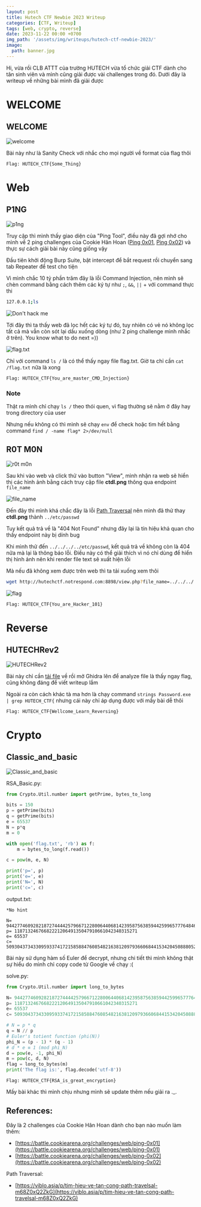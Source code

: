 ```yaml
---
layout: post
title: Hutech CTF Newbie 2023 Writeup
categories: [CTF, Writeup]
tags: [web, crypto, reverse]
date: 2023-11-22 00:00 +0700
img_path: '/assets/img/writeups/hutech-ctf-newbie-2023/'
image:
  path: banner.jpg
---
```


Hi, vừa rồi CLB ATTT của trường HUTECH vừa tổ chức giải CTF dành cho tân sinh viên và mình cũng giải được vài challenges trong đó. Dưới đây là writeup về những bài mình đã giải được

# WELCOME

## WELCOME

![welcome](https://i.imgur.com/OQQNvL4.png)

Bài này như là Sanity Check với nhắc cho mọi người về format của flag thôi

`Flag: HUTECH_CTF{Some_Thing}`

# Web

## P1NG

![p1ng](https://i.imgur.com/EBikeGi.png)

Truy cập thì mình thấy giao diện của "Ping Tool", điều này đã gợi nhớ cho mình về 2 ping challenges của Cookie Hân Hoan ([Ping 0x01](https://battle.cookiearena.org/challenges/web/ping-0x01), [Ping 0x02](https://battle.cookiearena.org/challenges/web/ping-0x02)) và thực sự cách giải bài này cũng giống vậy

Đầu tiên khởi động Burp Suite, bật intercept để bắt request rồi chuyển sang tab Repeater để test cho tiện

Vì mình chắc 10 tỷ phần trăm đây là lỗi Command Injection, nên mình sẽ chèn command bằng cách thêm các ký tự như `;`, `&&`, `||` + với command thực thi

```sh
127.0.0.1;ls
```

![Don't hack me](https://i.imgur.com/neJ8pPk.png)

Tới đây thì ta thấy web đã lọc hết các ký tự đó, tuy nhiên có vẻ nó không lọc tất cả mà vẫn còn sót lại dấu xuống dòng (như 2 ping challenge mình nhắc ở trên). You know what to do next =))

![flag.txt](https://i.imgur.com/dt8h8L7.png)

Chỉ với command `ls /` là có thể thấy ngay file flag.txt. Giờ ta chỉ cần `cat /flag.txt` nữa là xong

`Flag: HUTECH_CTF{You_are_master_CMD_Injection}`

### Note

Thật ra mình chỉ chạy `ls /` theo thói quen, vì flag thường sẽ nằm ở đây hay trong directory của user

Nhưng nếu không có thì mình sẽ chạy `env` để check hoặc tìm hết bằng command `find / -name flag* 2>/dev/null`

## R0T M0N

![r0t m0n](https://i.imgur.com/IFqxkyZ.png)

Sau khi vào web và click thử vào button "View", mình nhận ra web sẽ hiển thị các hình ảnh bằng cách truy cập file **ctdl.png** thông qua endpoint `file_name`

![file_name](https://i.imgur.com/pwlyYdL.png)

Đến đây thì mình khá chắc đây là lỗi [Path Traversal](https://viblo.asia/p/tim-hieu-ve-tan-cong-path-travelsal-m68Z0xQ2ZkG) nên mình đã thử thay **ctdl.png** thành `../etc/passwd`

Tuy kết quả trả về là "404 Not Found" nhưng đây lại là tín hiệu khả quan cho thấy endpoint này bị dính bug

Khi mình thử đến `../../../../etc/passwd`, kết quả trả về không còn là 404 nữa mà lại là thông báo lỗi. Điều này có thể giải thích vì nó chỉ dùng để hiển thị hình ảnh nên khi render file text sẽ xuất hiện lỗi

Mà nếu đã không xem được trên web thì ta tải xuống xem thôi

```sh
wget http://hutechctf.notrespond.com:8898/view.php?file_name=../../../../etc/passwd
```

![flag](https://i.imgur.com/J76V0Kt.png)

`Flag: HUTECH_CTF{You_are_Hacker_101}`

# Reverse

## HUTECHRev2

![HUTECHRev2](https://i.imgur.com/loG4HRZ.png)

Bài này chỉ cần [tải file](https://hutechctf.notrespond.com/files/158a89433f2b473d419dbf4d7ac5b62c/Password.rar) về rồi mở Ghidra lên để analyze file là thấy ngay flag, cũng không đáng để viết writeup lắm

Ngoài ra còn cách khác tà ma hơn là chạy command `strings Password.exe | grep HUTECH_CTF{` nhưng cái này chỉ áp dụng được với mấy bài dễ thôi

`Flag: HUTECH_CTF{Wellcome_Learn_Reversing}`

# Crypto

## Classic_and_basic

![Classic_and_basic](https://i.imgur.com/SDHv3Qj.png)

RSA_Basic.py:
```py
from Crypto.Util.number import getPrime, bytes_to_long

bits = 150
p = getPrime(bits)
q = getPrime(bits)
e = 65537
N = p*q
m = 0

with open('flag.txt', 'rb') as f:
    m = bytes_to_long(f.read())

c = pow(m, e, N)

print('p=', p)
print('e=', e)
print('N=', N)
print('c=', c)
```

output.txt:
```
*No hint

N= 944277460928218727444425796671228006440681423958756385944259965777648467343805051250778307
p= 1187132467668222120649135047910661042340315271
e= 65537
c= 509304373433095933741721585884760854821638120979366068441534204508880522869949802723478795
```

Bài này sử dụng hàm số Euler để decrypt, nhưng chi tiết thì mình không thật sự hiểu do mình chỉ copy code từ Google về chạy :(

solve.py:
```py
from Crypto.Util.number import long_to_bytes

N= 944277460928218727444425796671228006440681423958756385944259965777648467343805051250778307
p= 1187132467668222120649135047910661042340315271
e= 65537
c= 509304373433095933741721585884760854821638120979366068441534204508880522869949802723478795

# N = p * q
q = N // p
# Euler's totient function (phi(N))
phi_N = (p - 1) * (q - 1)
# d * e ≡ 1 (mod phi_N)
d = pow(e, -1, phi_N)
m = pow(c, d, N)
flag = long_to_bytes(m)
print('The flag is:', flag.decode('utf-8'))
```

`Flag: HUTECH_CTF{RSA_is_great_encryption}`

Mấy bài khác thì mình chịu nhưng mình sẽ update thêm nếu giải ra ._.

## References:

Đây là 2 challenges của Cookie Hân Hoan dành cho bạn nào muốn làm thêm:
- [https://battle.cookiearena.org/challenges/web/ping-0x01](https://battle.cookiearena.org/challenges/web/ping-0x01)
- [https://battle.cookiearena.org/challenges/web/ping-0x02](https://battle.cookiearena.org/challenges/web/ping-0x02)

Path Traversal:
- [https://viblo.asia/p/tim-hieu-ve-tan-cong-path-travelsal-m68Z0xQ2ZkG](https://viblo.asia/p/tim-hieu-ve-tan-cong-path-travelsal-m68Z0xQ2ZkG)
